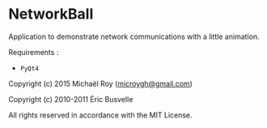 # NetworkBall

Application to demonstrate network communications with a little animation.


Requirements :

- `PyQt4`


Copyright (c) 2015 Michaël Roy (microygh@gmail.com)

Copyright (c) 2010-2011 Éric Busvelle

All rights reserved in accordance with the MIT License.
